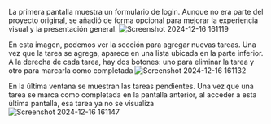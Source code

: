 La primera pantalla muestra un formulario de login. Aunque no era parte del proyecto original, se añadió de forma opcional para mejorar la experiencia visual y la presentación general.
![Screenshot 2024-12-16 161119](https://github.com/user-attachments/assets/df9de943-6b0b-4e46-8630-dca2df82843c)

En esta imagen, podemos ver la sección para agregar nuevas tareas. Una vez que la tarea se agrega, aparece en una lista ubicada en la parte inferior. A la derecha de cada tarea, hay dos botones: uno para eliminar la tarea y otro para marcarla como completada
![Screenshot 2024-12-16 161132](https://github.com/user-attachments/assets/af74ab78-1d0b-46f2-8bf2-7b6a42409d1f)

En la última ventana se muestran las tareas pendientes. Una vez que una tarea se marca como completada en la pantalla anterior, al acceder a esta última pantalla, esa tarea ya no se visualiza
![Screenshot 2024-12-16 161147](https://github.com/user-attachments/assets/f5525dc6-cb2d-4331-960f-687d7a5d5248)

